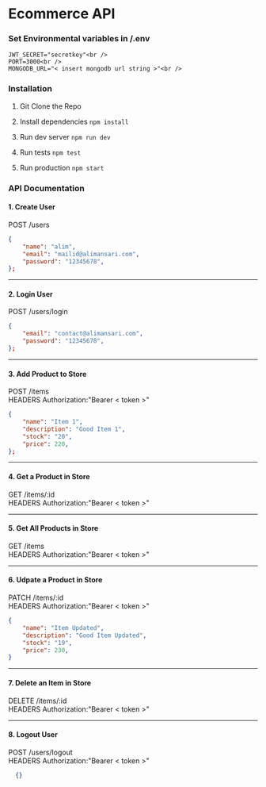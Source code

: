 # Ecommerce API

### Set Environmental variables in /.env

```
JWT_SECRET="secretkey"<br />
PORT=3000<br />
MONGODB_URL="< insert mongodb url string >"<br />
```

### Installation

1. Git Clone the Repo

2. Install dependencies 
```npm install```

3. Run dev server
```npm run dev```

4. Run tests
```npm test```

5. Run production
```npm start```

### API Documentation

#### 1. Create User

POST /users

```json
{
    "name": "alim",
    "email": "mailid@alimansari.com",
    "password": "12345678",
};
```
---
#### 2. Login User

POST /users/login

```json
{
    "email": "contact@alimansari.com",
    "password": "12345678",
};
```
---
#### 3. Add Product to Store

POST /items <br/>
HEADERS Authorization:"Bearer < token >" 

```json
{
    "name": "Item 1",
    "description": "Good Item 1",
    "stock": "20",
    "price": 220,
};
```
---
#### 4. Get a Product in Store

GET /items/:id <br/>
HEADERS Authorization:"Bearer < token >"

---

#### 5. Get All Products in Store

GET /items <br/>
HEADERS Authorization:"Bearer < token >"

---
#### 6. Udpate a Product in Store

PATCH /items/:id <br/>
HEADERS Authorization:"Bearer < token >" 

```json
{
    "name": "Item Updated",
    "description": "Good Item Updated",
    "stock": "19",
    "price": 230,
}
```
---
#### 7. Delete an Item in Store

DELETE /items/:id <br/>
HEADERS Authorization:"Bearer < token >" 

---
#### 8. Logout User

POST /users/logout <br/>
HEADERS Authorization:"Bearer < token >" 

```json
  {}
```



